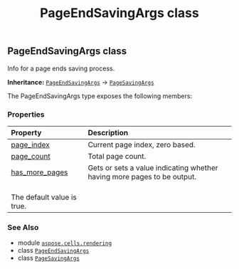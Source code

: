 ﻿---
title: PageEndSavingArgs class
second_title: Aspose.Cells for Python via .NET API References
description: 
type: docs
weight: 50
url: /aspose.cells.rendering/pageendsavingargs/
is_root: false
---

## PageEndSavingArgs class

Info for a page ends saving process.



**Inheritance:** [`PageEndSavingArgs`](/cells/python-net/aspose.cells.rendering/pageendsavingargs) → 
[`PageSavingArgs`](/cells/python-net/aspose.cells.rendering/pagesavingargs)



The PageEndSavingArgs type exposes the following members:

### Properties
| Property | Description |
| :- | :- |
| [page_index](/cells/python-net/aspose.cells.rendering/pageendsavingargs/page_index) | Current page index, zero based. |
| [page_count](/cells/python-net/aspose.cells.rendering/pageendsavingargs/page_count) | Total page count. |
| [has_more_pages](/cells/python-net/aspose.cells.rendering/pageendsavingargs/has_more_pages) | Gets or sets a value indicating whether having more pages to be output.<br/>The default value is true. |



### See Also
* module [`aspose.cells.rendering`](..)
* class [`PageEndSavingArgs`](/cells/python-net/aspose.cells.rendering/pageendsavingargs)
* class [`PageSavingArgs`](/cells/python-net/aspose.cells.rendering/pagesavingargs)
